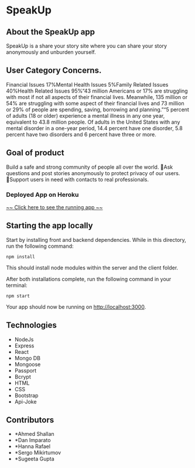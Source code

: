 # SpeakUp

## About the SpeakUp app

SpeakUp is a share your story site where you can share your story anonymously and unburden yourself. 


## User Category Concerns. 

Financial Issues 17%Mental Health Issues 5%Family Related Issues 40%Health Related Issues 95%“43 million Americans or 17% are struggling with most if not all aspects of their financial lives. Meanwhile, 135 million or 54% are struggling with some aspect of their financial lives and 73 million or 29% of people are spending, saving, borrowing and planning.”“5 percent of adults (18 or older) experience a mental illness in any one year, equivalent to 43.8 million people. Of adults in the United States with any mental disorder in a one-year period, 14.4 percent have one disorder, 5.8 percent have two disorders and 6 percent have three or more.

## Goal of product
Build a safe and strong community of people all over the world. Ask questions and post stories anonymously to protect privacy of our users. Support users in need with contacts to real professionals.



### Deployed App on Heroku

  [~~ Click here to see the running app ~~]( https://speakuporshutup.herokuapp.com/)

## Starting the app locally

Start by installing front and backend dependencies. While in this directory, run the following command:

```
npm install
```

This should install node modules within the server and the client folder.

After both installations complete, run the following command in your terminal:

```
npm start
```

Your app should now be running on <http://localhost:3000>. 


## Technologies

* NodeJs
* Express
* React
* Mongo DB
* Mongoose
* Passport
* Bcrypt
* HTML
* CSS
* Bootstrap
* Api-Joke

## Contributors
* *Ahmed Shallan
* *Dan Imparato
* *Hanna Rafael
* *Sergo Mikirtumov
* *Sugeeta Gupta


